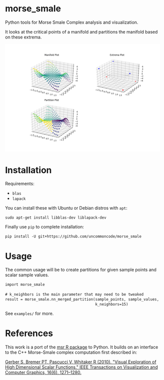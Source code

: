 # morse_smale
Python tools for Morse Smale Complex analysis and visualization.

It looks at the critical points of a manifold and partitions the manifold based
on these extrema.

![Example Screenshot](/images/screenshot.png)

# Installation

Requirements:

 * `blas`
 * `lapack`

You can install these with Ubuntu or Debian distros with `apt`:

```
sudo apt-get install libblas-dev liblapack-dev
```

Finally use `pip` to complete installation:

```
pip install -U git+https://github.com/uncommoncode/morse_smale
```

# Usage

The common usage will be to create partitions for given sample points and scalar
sample values.

```
import morse_smale

# k_neighbors is the main parameter that may need to be tweaked
result = morse_smale.nn_merged_partition(sample_points, sample_values,
                                         k_neighbors=15)
```

See `examples/` for more.

# References

This work is a port of the [msr R package](https://github.com/cran/msr) to
Python. It builds on an interface to the C++ Morse-Smale complex computation
first described in:

[Gerber S, Bremer PT, Pascucci V, Whitaker R (2010). "Visual Exploration of High 
Dimensional Scalar Functions." IEEE Transactions on Visualization and Computer 
Graphics, 16(6), 1271–1280.](https://www.ncbi.nlm.nih.gov/pubmed/20975167)
